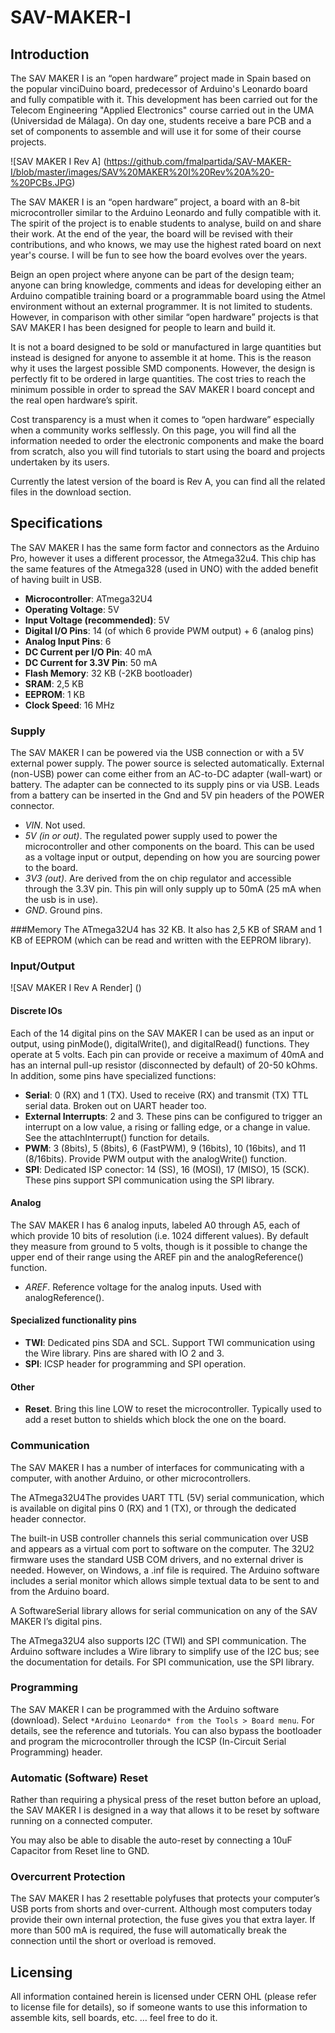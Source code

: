 # SAV-MAKER-I
## Introduction

The SAV MAKER I is an “open hardware” project made in Spain based on the popular vinciDuino board, predecessor of 
Arduino's Leonardo board and fully compatible with it. 
This development has been carried out for the Telecom Engineering "Applied Electronics" course carried out in the
UMA (Universidad de Málaga). On day one, students receive a bare PCB and a set of components to assemble and will
use it for some of their course projects.

![SAV MAKER I Rev A] (https://github.com/fmalpartida/SAV-MAKER-I/blob/master/images/SAV%20MAKER%20I%20Rev%20A%20-%20PCBs.JPG)

The SAV MAKER I is an “open hardware” project, a board with an 8-bit microcontroller similar to the Arduino Leonardo
and fully compatible with it. The spirit of the project is to enable students to analyse, build on and share their work.
At the end of the year, the board will be revised with their contributions, and who knows, we may use the highest rated board
on next year's course. I will be fun to see how the board evolves over the years.

Beign an open project where anyone can be part of the design team; anyone can bring knowledge, comments and ideas for 
developing either an Arduino compatible training board or a programmable board using the Atmel environment without an 
external programmer. It is not limited to students. However, in comparison with other similar “open hardware” projects is 
that SAV MAKER I has been designed for people to  learn and build it. 

It is not a board designed to be sold or manufactured in large quantities but instead is designed for anyone to assemble it 
at home. This is the reason why it uses the largest possible SMD components. However, the design is perfectly fit to be ordered
in large quantities. The cost tries to reach the minimum possible in order to spread the SAV MAKER I board concept and the 
real open hardware’s spirit.

Cost transparency is a must when it comes to “open hardware” especially when a community works selflessly.
On this page, you will find all the information needed to order the electronic components and make the board from scratch, 
also you will find tutorials to start using the board and projects undertaken by its users.

Currently the latest version of the board is Rev A, you can find all the related files in the download section.

## Specifications
The SAV MAKER I has the same form factor and connectors as the Arduino Pro, however it uses a different processor, the 
Atmega32u4. This chip has the same features of the Atmega328 (used in UNO) with the added benefit of having built in USB.

- **Microcontroller**: ATmega32U4
- **Operating Voltage**: 5V
- **Input Voltage (recommended)**: 5V
- **Digital I/O Pins**: 14 (of which 6 provide PWM output) + 6 (analog pins)
- **Analog Input Pins**: 6
- **DC Current per I/O Pin**:	40 mA
- **DC Current for 3.3V Pin**: 50 mA
- **Flash Memory**: 32 KB (-2KB bootloader)
- **SRAM**: 2,5 KB
- **EEPROM**: 1 KB
- **Clock Speed**: 16 MHz

### Supply
The SAV MAKER I can be powered via the USB connection or with a 5V external power supply. The power source is selected 
automatically.
External (non-USB) power can come either from an AC-to-DC adapter (wall-wart) or battery. The adapter can be connected 
to its supply pins or via USB. Leads from a battery can be inserted in the Gnd and 5V pin headers of the POWER connector.
- *VIN*. Not used.
- *5V (in or out)*. The regulated power supply used to power the microcontroller and other components on the board. This can be used
as a voltage input or output, depending on how you are sourcing power to the board.
- *3V3 (out)*. Are derived from the on chip regulator and accessible through the 3.3V pin. This pin will only supply up to 
50mA (25 mA when the usb is in use).
- *GND*. Ground pins.

###Memory
The ATmega32U4 has 32 KB. It also has 2,5 KB of SRAM and 1 KB of EEPROM (which can be read and written with the EEPROM library).

### Input/Output
![SAV MAKER I Rev A Render] ()
#### Discrete IOs
Each of the 14 digital pins on the SAV MAKER I can be used as an input or output, using pinMode(), digitalWrite(), and 
digitalRead() functions. They operate at 5 volts. Each pin can provide or receive a maximum of 40mA and has an internal 
pull-up resistor (disconnected by default) of 20-50 kOhms. In addition, some pins have specialized functions:

- **Serial**: 0 (RX) and 1 (TX). Used to receive (RX) and transmit (TX) TTL serial data. Broken out on UART header too.
- **External Interrupts**: 2 and 3. These pins can be configured to trigger an interrupt on a low value, a rising or falling 
edge, or a change in value. See the attachInterrupt() function for details.
- **PWM**: 3 (8bits), 5 (8bits), 6 (FastPWM), 9 (16bits), 10 (16bits), and 11 (8/16bits). Provide PWM output with the 
analogWrite() function.
- **SPI**: Dedicated ISP conector: 14 (SS), 16 (MOSI), 17 (MISO), 15 (SCK). These pins support SPI communication using the 
SPI library.

#### Analog
The SAV MAKER I has 6 analog inputs, labeled A0 through A5, each of which provide 10 bits of resolution 
(i.e. 1024 different values). By default they measure from ground to 5 volts, though is it possible to change the upper 
end of their range using the AREF pin and the analogReference() function. 
- *AREF*. Reference voltage for the analog inputs. Used with analogReference().


#### Specialized functionality pins
- **TWI**: Dedicated pins SDA and SCL. Support TWI communication using the Wire library. Pins are shared with IO 2 and 3.
- **SPI**: ICSP header for programming and SPI operation.

#### Other
- **Reset**. Bring this line LOW to reset the microcontroller. Typically used to add a reset button to shields which 
block the one on the board.

### Communication
The SAV MAKER I has a number of interfaces for communicating with a computer, with another Arduino, or other microcontrollers.

The ATmega32U4The provides UART TTL (5V) serial communication, which is available on digital pins 0 (RX) and 1 (TX), 
or through the dedicated header connector.

The built-in USB controller channels this serial communication over USB and appears as a virtual com port to software on the 
computer. The 32U2 firmware uses the standard USB COM drivers, and no external driver is needed.
However, on Windows, a .inf file is required. The Arduino software includes a serial monitor which allows simple textual data 
to be sent to and from the Arduino board.

A SoftwareSerial library allows for serial communication on any of the SAV MAKER I’s digital pins.

The ATmega32U4 also supports I2C (TWI) and SPI communication. The Arduino software includes a Wire library to simplify use 
of the I2C bus; see the documentation for details. For SPI communication, use the SPI library.

### Programming
The SAV MAKER I can be programmed with the Arduino software (download). Select `*Arduino Leonardo* from the Tools > Board menu`. 
For details, see the reference and tutorials.
You can also bypass the bootloader and program the microcontroller through the ICSP (In-Circuit Serial Programming) header.

### Automatic (Software) Reset
Rather than requiring a physical press of the reset button before an upload, the SAV MAKER I is designed in a way that 
allows it to be reset by software running on a connected computer. 

You may also be able to disable the auto-reset by connecting a 10uF Capacitor from Reset line to GND.

### Overcurrent Protection
The SAV MAKER I has 2 resettable polyfuses that protects your computer’s USB ports from shorts and over-current. 
Although most computers today provide their own internal protection, the fuse gives you that extra layer. 
If more than 500 mA is required, the fuse will automatically break the connection until the short or overload is removed.

## Licensing
All information contained herein is licensed under CERN OHL (please refer to license file for details), so if someone 
wants to use this information to assemble kits, sell boards, etc. … feel free to do it.
